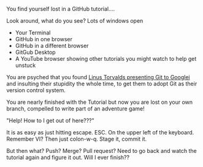 You find yourself lost in a GitHub tutorial....

Look around, what do you see? Lots of windows open

* Your Terminal
* GitHub in one browser
* GitHub in a different browser
* GitGub Desktop
* A YouTube browser showing other tutorials you might watch to help get unstuck

You are psyched that you found [Linus Torvalds presenting Git to Googlei](https://youtu.be/4XpnKHJAok8) and insulting their
stupidity the whole time,
to get them to adopt Git as their version control system.

You are nearly finished with the Tutorial but now you are lost on your own branch,
compelled to write part of an adventure game! 

"Help!  How to I get out of here???"  

It is as easy as just hitting escape. ESC. On the upper left of the keyboard. Remember VI?
Then just colon-w-q. Stage it, commit it. 

But then what?  Push? Merge? Pull request?  Need to go back and watch the tutorial again and
figure it out.  Will I ever finish??






